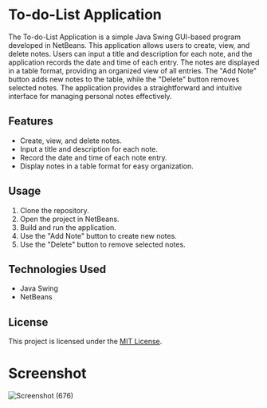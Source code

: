 

# To-do-List Application

The To-do-List Application is a simple Java Swing GUI-based program developed in NetBeans. This application allows users to create, view, and delete notes. Users can input a title and description for each note, and the application records the date and time of each entry. The notes are displayed in a table format, providing an organized view of all entries. The "Add Note" button adds new notes to the table, while the "Delete" button removes selected notes. The application provides a straightforward and intuitive interface for managing personal notes effectively.

## Features

- Create, view, and delete notes.
- Input a title and description for each note.
- Record the date and time of each note entry.
- Display notes in a table format for easy organization.

## Usage

1. Clone the repository.
2. Open the project in NetBeans.
3. Build and run the application.
4. Use the "Add Note" button to create new notes.
5. Use the "Delete" button to remove selected notes.

## Technologies Used

- Java Swing
- NetBeans

## License

This project is licensed under the [MIT License](LICENSE).


# Screenshot

![Screenshot (676)](https://github.com/kumar-aditya101/To-do-ListApp-in-java/assets/102309758/ae3468ab-192a-4944-a2eb-5abb7707799f)
